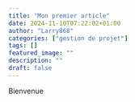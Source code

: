 ```yaml
---
title: "Mon premier article"
date: 2024-11-10T07:22:02+01:00
author: "Larry868"
categories: ["gestion de projet"]
tags: []
featured_image: ""
description: ""
draft: false
---
```


Bienvenue



